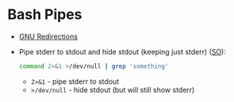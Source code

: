 # Bash Pipes

* [GNU Redirections](https://www.gnu.org/software/bash/manual/html_node/Redirections.html)

* Pipe stderr to stdout and hide stdout (keeping just stderr) ([SO](https://stackoverflow.com/questions/2342826/how-to-pipe-stderr-and-not-stdout)):

    ```bash
    command 2>&1 >/dev/null | grep 'something'
    ```
    
    * `2>&1` - pipe stderr to stdout
    * `>/dev/null` - hide stdout (but will still show stderr) 